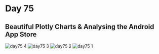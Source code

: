 # Day 75
## Beautiful Plotly Charts & Analysing the Android App Store
![day75 4](https://github.com/diorithaliti/Python/assets/74361197/58d9b457-2fba-47f5-8714-5c0dc325903c)
![day75 3](https://github.com/diorithaliti/Python/assets/74361197/de58a69d-83db-4e34-807d-a5d6dc108482)
![day75 2](https://github.com/diorithaliti/Python/assets/74361197/95092ab0-e768-42d5-9568-f700a9e8b72e)
![day75 1](https://github.com/diorithaliti/Python/assets/74361197/636ea79f-ac03-4668-9d30-ca380119710b)
